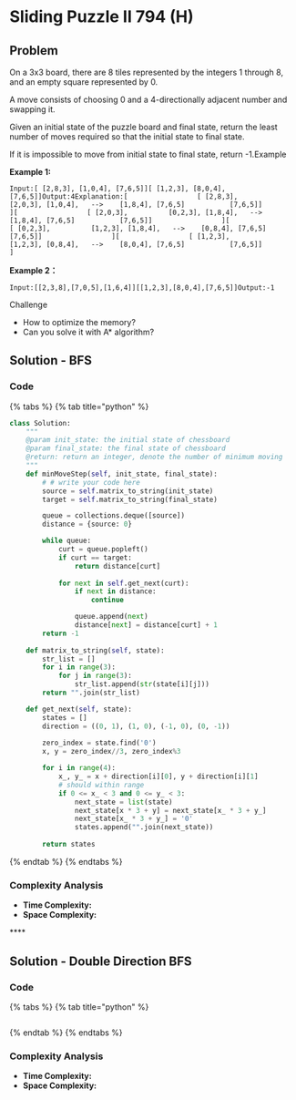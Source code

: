 # Sliding Puzzle II 794 \(H\)

## Problem

On a 3x3 board, there are 8 tiles represented by the integers 1 through 8, and an empty square represented by 0.

A move consists of choosing 0 and a 4-directionally adjacent number and swapping it.

Given an initial state of the puzzle board and final state, return the least number of moves required so that the initial state to final state.

If it is impossible to move from initial state to final state, return -1.Example

**Example 1:**

```text
Input:[ [2,8,3], [1,0,4], [7,6,5]][ [1,2,3], [8,0,4], [7,6,5]]Output:4Explanation:[                 [ [2,8,3],          [2,0,3], [1,0,4],   -->    [1,8,4], [7,6,5]           [7,6,5]]                 ][                 [ [2,0,3],          [0,2,3], [1,8,4],   -->    [1,8,4], [7,6,5]           [7,6,5]]                 ][                 [ [0,2,3],          [1,2,3], [1,8,4],   -->    [0,8,4], [7,6,5]           [7,6,5]]                 ][                 [ [1,2,3],          [1,2,3], [0,8,4],   -->    [8,0,4], [7,6,5]           [7,6,5]]                 ]
```

**Example 2：**

```text
Input:[[2,3,8],[7,0,5],[1,6,4]][[1,2,3],[8,0,4],[7,6,5]]Output:-1
```

Challenge

* How to optimize the memory?
* Can you solve it with A\* algorithm?

## Solution - BFS

### Code

{% tabs %}
{% tab title="python" %}
```python
class Solution:
    """
    @param init_state: the initial state of chessboard
    @param final_state: the final state of chessboard
    @return: return an integer, denote the number of minimum moving
    """
    def minMoveStep(self, init_state, final_state):
        # # write your code here
        source = self.matrix_to_string(init_state)
        target = self.matrix_to_string(final_state)

        queue = collections.deque([source])
        distance = {source: 0}

        while queue:
            curt = queue.popleft()
            if curt == target:
                return distance[curt]
            
            for next in self.get_next(curt):
                if next in distance:
                    continue

                queue.append(next)
                distance[next] = distance[curt] + 1
        return -1
    
    def matrix_to_string(self, state):
        str_list = []
        for i in range(3):
            for j in range(3):
                str_list.append(str(state[i][j]))
        return "".join(str_list)

    def get_next(self, state):
        states = []
        direction = ((0, 1), (1, 0), (-1, 0), (0, -1))
        
        zero_index = state.find('0')
        x, y = zero_index//3, zero_index%3

        for i in range(4):
            x_, y_ = x + direction[i][0], y + direction[i][1]
            # should within range
            if 0 <= x_ < 3 and 0 <= y_ < 3:
                next_state = list(state)
                next_state[x * 3 + y] = next_state[x_ * 3 + y_]
                next_state[x_ * 3 + y_] = '0'
                states.append("".join(next_state))
        
        return states
```
{% endtab %}
{% endtabs %}

### Complexity Analysis

* **Time Complexity:**
* **Space Complexity:**

\*\*\*\*

## Solution - Double Direction BFS

### Code

{% tabs %}
{% tab title="python" %}
```python

```
{% endtab %}
{% endtabs %}

### Complexity Analysis

* **Time Complexity:**
* **Space Complexity:**

